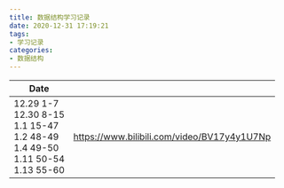 ```yaml
---
title: 数据结构学习记录
date: 2020-12-31 17:19:21
tags:
- 学习记录
categories:
- 数据结构
---
```




| Date                                                         |                                             |
| ------------------------------------------------------------ | ------------------------------------------- |
| 12.29 1-7<br />12.30 8-15<br />1.1 15-47<br />1.2 48-49<br />1.4 49-50<br />1.11 50-54<br />1.13 55-60 | https://www.bilibili.com/video/BV17y4y1U7Np |